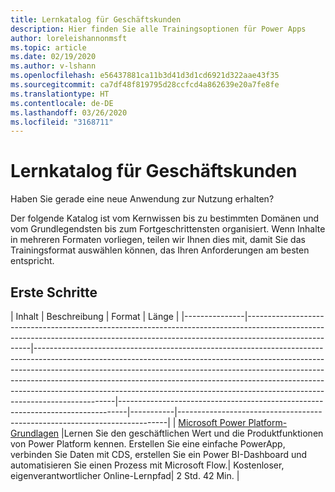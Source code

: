 ```yaml
---
title: Lernkatalog für Geschäftskunden
description: Hier finden Sie alle Trainingsoptionen für Power Apps
author: loreleishannonmsft
ms.topic: article
ms.date: 02/19/2020
ms.author: v-lshann
ms.openlocfilehash: e56437881ca11b3d41d3d1cd6921d322aae43f35
ms.sourcegitcommit: ca7df48f819795d28ccfcd4a862639e20a7fe8fe
ms.translationtype: HT
ms.contentlocale: de-DE
ms.lasthandoff: 03/26/2020
ms.locfileid: "3168711"
---
```

# <a name="business-users-learning-catalog"></a>Lernkatalog für Geschäftskunden

Haben Sie gerade eine neue Anwendung zur Nutzung erhalten? 

Der folgende Katalog ist vom Kernwissen bis zu bestimmten Domänen und vom Grundlegendsten bis zum Fortgeschrittensten organisiert. Wenn Inhalte in mehreren Formaten vorliegen, teilen wir Ihnen dies mit, damit Sie das Trainingsformat auswählen können, das Ihren Anforderungen am besten entspricht. 
 

## <a name="get-started"></a>Erste Schritte

| Inhalt  | Beschreibung  | Format  | Länge    | 
|---------------|------------------------------------------------------------------------------------------------------------------------------------------------------------------------------------|--------------------------------------------------------------------------------------------------------------------------------------------------------------------------------------------------------------------------------------------------------------------------------------------------------------------------------------------------------------------------------------------------------------------------|--------------------------------------------------------------------------------|-----------|---------------------------------------------------------------------------|
| [Microsoft Power Platform-Grundlagen](https://docs.microsoft.com/learn/paths/power-plat-fundamentals/)  |Lernen Sie den geschäftlichen Wert und die Produktfunktionen von Power Platform kennen. Erstellen Sie eine einfache PowerApp, verbinden Sie Daten mit CDS, erstellen Sie ein Power BI-Dashboard und automatisieren Sie einen Prozess mit Microsoft Flow.| Kostenloser, eigenverantwortlicher Online-Lernpfad|  2 Std. 42 Min. |
